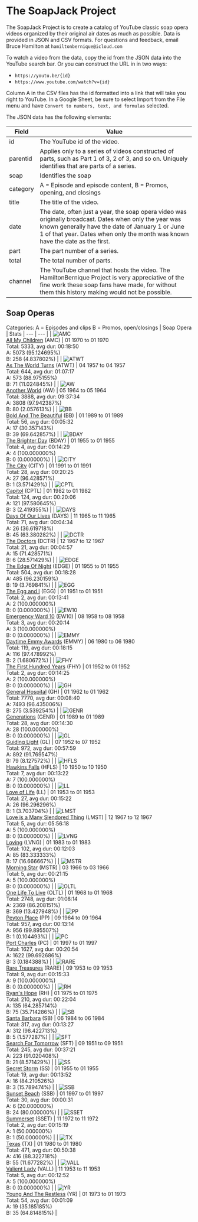 # The SoapJack Project

The SoapJack Project is to create a catalog of YouTube classic soap opera videos organized by their original air dates as much as possible. Data is provided in JSON and CSV formats. For questions and feedback, email Bruce Hamilton at `hamiltonbernique@icloud.com`

To watch a video from the data, copy the id from the JSON data into the YouTube search bar. Or you can construct the URL in in two ways:

- `https://youtu.be/{id}`
- `https://www.youtube.com/watch?v={id}`

Column A in the CSV files has the id formatted into a link that will take you right to YouTube. In a Google Sheet, be sure to select Import from the File menu and have `Convert to numbers, text, and formulas` selected.

The JSON data has the following elements:

| Field | Value |
| --- | --- |
| id | The YouTube id of the video. |
| parentid | Applies only to a series of videos constructed of parts, such as Part 1 of 3, 2 of 3, and so on. Uniquely identifies that are parts of a series. |
| soap | Identifies the soap |
| category | A = Episode and episode content, B = Promos, opening, and closings |
| title | The title of the video. |
| date | The date, often just a year, the soap opera video was originally broadcast. Dates when only the year was known generally have the date of January 1 or June 1 of that year. Dates when only the month was known have the date as the first.|
| part | The part number of a series. |
| total | The total number of parts. |
| channel | The YouTube channel that hosts the video. The HamiltonBernique Project is very appreciative of the fine work these soap fans have made, for without them this history making would not be possible.|

## Soap Operas

Categories:
A = Episodes and clips
B = Promos, open/closings
| Soap Opera | Stats
| --- | --- |
| ![AMC](/z-media/AMC.png)<br>[All My Children](/AMC) (AMC) | 01 1970 to 01 1970<br>Total: 5333, avg dur: 00:18:50<br>A: 5073 (95.124695%)<br>B: 258 (4.837802%) |
| ![ATWT](/z-media/ATWT.png)<br>[As The World Turns](/ATWT) (ATWT) | 04 1957 to 04 1957<br>Total: 644, avg dur: 01:07:17<br>A: 573 (88.975155%)<br>B: 71 (11.024845%) |
| ![AW](/z-media/AW.png)<br>[Another World](/AW) (AW) | 05 1964 to 05 1964<br>Total: 3888, avg dur: 09:37:34<br>A: 3808 (97.942387%)<br>B: 80 (2.057613%) |
| ![BB](/z-media/BB.png)<br>[Bold And The Beautiful](/BB) (BB) | 01 1989 to 01 1989<br>Total: 56, avg dur: 00:05:32<br>A: 17 (30.357143%)<br>B: 39 (69.642857%) |
| ![BDAY](/z-media/BDAY.png)<br>[The Brighter Day](/BDAY) (BDAY) | 01 1955 to 01 1955<br>Total: 4, avg dur: 00:14:29<br>A: 4 (100.000000%)<br>B: 0 (0.000000%) |
| ![CITY](/z-media/CITY.png)<br>[The City](/CITY) (CITY) | 01 1991 to 01 1991<br>Total: 28, avg dur: 00:20:25<br>A: 27 (96.428571%)<br>B: 1 (3.571429%) |
| ![CPTL](/z-media/CPTL.png)<br>[Capitol](/CPTL) (CPTL) | 01 1982 to 01 1982<br>Total: 124, avg dur: 00:20:06<br>A: 121 (97.580645%)<br>B: 3 (2.419355%) |
| ![DAYS](/z-media/DAYS.png)<br>[Days Of Our Lives](/DAYS) (DAYS) | 11 1965 to 11 1965<br>Total: 71, avg dur: 00:04:34<br>A: 26 (36.619718%)<br>B: 45 (63.380282%) |
| ![DCTR](/z-media/DCTR.png)<br>[The Doctors](/DCTR) (DCTR) | 12 1967 to 12 1967<br>Total: 21, avg dur: 00:04:57<br>A: 15 (71.428571%)<br>B: 6 (28.571429%) |
| ![EDGE](/z-media/EDGE.png)<br>[The Edge Of Night](/EDGE) (EDGE) | 01 1955 to 01 1955<br>Total: 504, avg dur: 00:18:28<br>A: 485 (96.230159%)<br>B: 19 (3.769841%) |
| ![EGG](/z-media/EGG.png)<br>[The Egg and I](/EGG) (EGG) | 01 1951 to 01 1951<br>Total: 2, avg dur: 00:13:41<br>A: 2 (100.000000%)<br>B: 0 (0.000000%) |
| ![EW10](/z-media/EW10.png)<br>[Emergency Ward 10](/EW10) (EW10) | 08 1958 to 08 1958<br>Total: 3, avg dur: 00:20:14<br>A: 3 (100.000000%)<br>B: 0 (0.000000%) |
| ![EMMY](/z-media/EMMY.png)<br>[Daytime Emmy Awards](/EMMY) (EMMY) | 06 1980 to 06 1980<br>Total: 119, avg dur: 00:18:15<br>A: 116 (97.478992%)<br>B: 2 (1.680672%) |
| ![FHY](/z-media/FHY.png)<br>[The First Hundred Years](/FHY) (FHY) | 01 1952 to 01 1952<br>Total: 2, avg dur: 00:14:25<br>A: 2 (100.000000%)<br>B: 0 (0.000000%) |
| ![GH](/z-media/GH.png)<br>[General Hospital](/GH) (GH) | 01 1962 to 01 1962<br>Total: 7770, avg dur: 00:08:40<br>A: 7493 (96.435006%)<br>B: 275 (3.539254%) |
| ![GENR](/z-media/GENR.png)<br>[Generations](/GENR) (GENR) | 01 1989 to 01 1989<br>Total: 28, avg dur: 00:14:30<br>A: 28 (100.000000%)<br>B: 0 (0.000000%) |
| ![GL](/z-media/GL.png)<br>[Guiding Light](/GL) (GL) | 07 1952 to 07 1952<br>Total: 972, avg dur: 00:57:59<br>A: 892 (91.769547%)<br>B: 79 (8.127572%) |
| ![HFLS](/z-media/HFLS.png)<br>[Hawkins Falls](/HFLS) (HFLS) | 10 1950 to 10 1950<br>Total: 7, avg dur: 00:13:22<br>A: 7 (100.000000%)<br>B: 0 (0.000000%) |
| ![LL](/z-media/LL.png)<br>[Love of Life](/LL) (LL) | 01 1953 to 01 1953<br>Total: 27, avg dur: 00:15:22<br>A: 26 (96.296296%)<br>B: 1 (3.703704%) |
| ![LMST](/z-media/LMST.png)<br>[Love is a Many Slendored Thing](/LMST) (LMST) | 12 1967 to 12 1967<br>Total: 5, avg dur: 05:56:18<br>A: 5 (100.000000%)<br>B: 0 (0.000000%) |
| ![LVNG](/z-media/LVNG.png)<br>[Loving](/LVNG) (LVNG) | 01 1983 to 01 1983<br>Total: 102, avg dur: 00:12:03<br>A: 85 (83.333333%)<br>B: 17 (16.666667%) |
| ![MSTR](/z-media/MSTR.png)<br>[Morning Star](/MSTR) (MSTR) | 03 1966 to 03 1966<br>Total: 5, avg dur: 00:21:15<br>A: 5 (100.000000%)<br>B: 0 (0.000000%) |
| ![OLTL](/z-media/OLTL.png)<br>[One Life To Live](/OLTL) (OLTL) | 01 1968 to 01 1968<br>Total: 2748, avg dur: 01:08:14<br>A: 2369 (86.208151%)<br>B: 369 (13.427948%) |
| ![PP](/z-media/PP.png)<br>[Peyton Place](/PP) (PP) | 09 1964 to 09 1964<br>Total: 957, avg dur: 00:13:14<br>A: 956 (99.895507%)<br>B: 1 (0.104493%) |
| ![PC](/z-media/PC.png)<br>[Port Charles](/PC) (PC) | 01 1997 to 01 1997<br>Total: 1627, avg dur: 00:20:54<br>A: 1622 (99.692686%)<br>B: 3 (0.184388%) |
| ![RARE](/z-media/RARE.png)<br>[Rare Treasures](/RARE) (RARE) | 09 1953 to 09 1953<br>Total: 9, avg dur: 00:15:33<br>A: 9 (100.000000%)<br>B: 0 (0.000000%) |
| ![RH](/z-media/RH.png)<br>[Ryan's Hope](/RH) (RH) | 01 1975 to 01 1975<br>Total: 210, avg dur: 00:22:04<br>A: 135 (64.285714%)<br>B: 75 (35.714286%) |
| ![SB](/z-media/SB.png)<br>[Santa Barbara](/SB) (SB) | 06 1984 to 06 1984<br>Total: 317, avg dur: 00:13:27<br>A: 312 (98.422713%)<br>B: 5 (1.577287%) |
| ![SFT](/z-media/SFT.png)<br>[Search For Tomorrow](/SFT) (SFT) | 09 1951 to 09 1951<br>Total: 245, avg dur: 00:37:21<br>A: 223 (91.020408%)<br>B: 21 (8.571429%) |
| ![SS](/z-media/SS.png)<br>[Secret Storm](/SS) (SS) | 01 1955 to 01 1955<br>Total: 19, avg dur: 00:13:52<br>A: 16 (84.210526%)<br>B: 3 (15.789474%) |
| ![SSB](/z-media/SSB.png)<br>[Sunset Beach](/SSB) (SSB) | 01 1997 to 01 1997<br>Total: 30, avg dur: 00:00:31<br>A: 6 (20.000000%)<br>B: 24 (80.000000%) |
| ![SSET](/z-media/SSET.png)<br>[Summerset](/SSET) (SSET) | 11 1972 to 11 1972<br>Total: 2, avg dur: 00:15:19<br>A: 1 (50.000000%)<br>B: 1 (50.000000%) |
| ![TX](/z-media/TX.png)<br>[Texas](/TX) (TX) | 01 1980 to 01 1980<br>Total: 471, avg dur: 00:50:38<br>A: 416 (88.322718%)<br>B: 55 (11.677282%) |
| ![VALL](/z-media/VALL.png)<br>[Valient Lady](/VALL) (VALL) | 11 1953 to 11 1953<br>Total: 5, avg dur: 00:12:52<br>A: 5 (100.000000%)<br>B: 0 (0.000000%) |
| ![YR](/z-media/YR.png)<br>[Young And The Restless](/YR) (YR) | 01 1973 to 01 1973<br>Total: 54, avg dur: 00:01:09<br>A: 19 (35.185185%)<br>B: 35 (64.814815%) |



